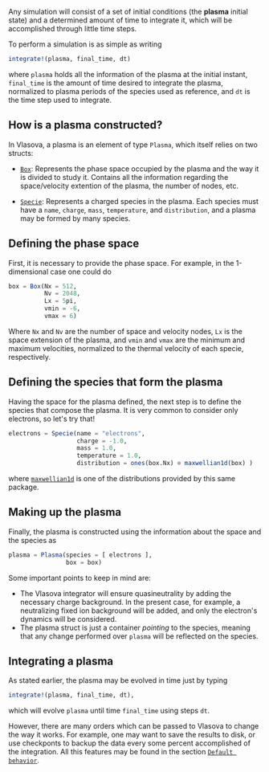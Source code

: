 Any simulation will consist of a set of initial conditions (the **plasma** initial state) and a determined amount of time to integrate it, which will be accomplished through little time steps.

To perform a simulation is as simple as writing

```julia
integrate!(plasma, final_time, dt)
```
where `plasma` holds all the information of the plasma at the initial instant, `final_time` is the amount of time desired to integrate the plasma, normalized to plasma periods of the species used as reference, and `dt` is the time step used to integrate.

## How is a plasma constructed?

In Vlasova, a plasma is an element of type `Plasma`, which itself relies on two structs:

* [`Box`](@ref):
  Represents the phase space occupied by the plasma and the way it is divided to study it.
  Contains all the information regarding the space/velocity extention of the plasma, the number of nodes, etc.

* [`Specie`](@ref):
  Represents a charged species in the plasma. Each species must have a `name`, `charge`, `mass`, `temperature`, and `distribution`, and a plasma may be formed by many species.


## Defining the phase space

First, it is necessary to provide the phase space. For example, in the 1-dimensional case one could do

```julia
box = Box(Nx = 512,
	      Nv = 2048,
		  Lx = 5pi,
		  vmin = -6,
		  vmax = 6)
```

Where `Nx` and `Nv` are the number of space and velocity nodes, `Lx` is the space extension of the plasma, and `vmin` and `vmax` are the minimum and maximum velocities, normalized to the thermal velocity of each specie, respectively.


## Defining the species that form the plasma

Having the space for the plasma defined, the next step is to define the species that compose the plasma. It is very common to consider only electrons, so let's try that!

```julia
electrons = Specie(name = "electrons",
	               charge = -1.0,
				   mass = 1.0,
				   temperature = 1.0,
				   distribution = ones(box.Nx) ⊗ maxwellian1d(box) )
```
where [`maxwellian1d`](@ref) is one of the distributions provided by this same package.

## Making up the plasma

Finally, the plasma is constructed using the information about the space and the species as

```julia
plasma = Plasma(species = [ electrons ],
	            box = box)
```

Some important points to keep in mind are:
* The Vlasova integrator will ensure quasineutrality by adding the necessary charge background. In the present case, for example, a neutralizing fixed ion background will be added, and only the electron's dynamics will be considered.
* The plasma struct is just a container *pointing* to the species, meaning that any change performed over `plasma` will be reflected on the species.

## Integrating a plasma

As stated earlier, the plasma may be evolved in time just by typing

```julia
integrate!(plasma, final_time, dt),
```

which will evolve `plasma` until time `final_time` using steps `dt`.

However, there are many orders which can be passed to Vlasova to change the way it works. For example, one may want to save the results to disk, or use checkponts to backup the data every some percent accomplished of the integration. All this features may be found in the section [`Default behavior`](@ref).
